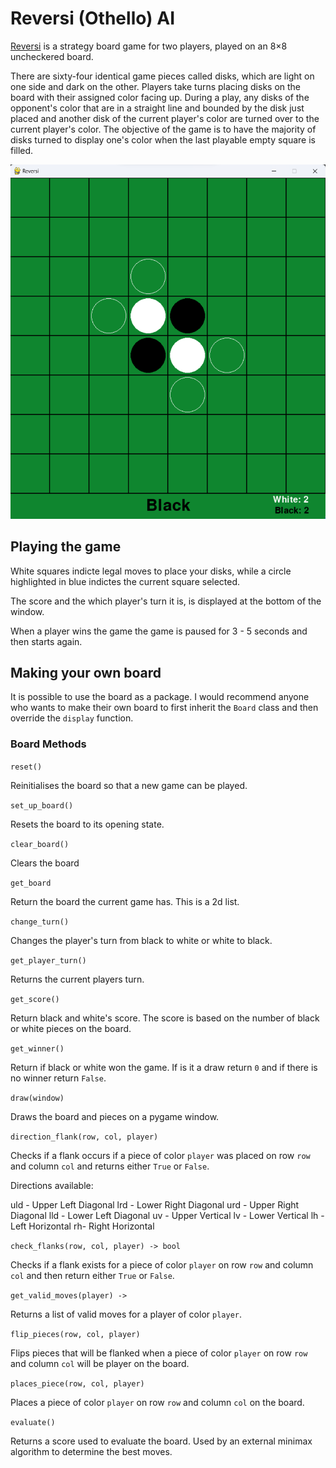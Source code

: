# Reversi (Othello) AI

[Reversi](https://en.wikipedia.org/wiki/Reversi) is a strategy board game for two players, played on an 8×8 uncheckered board.

There are sixty-four identical game pieces called disks, which are light on one side and dark on the other. Players take turns placing disks on the board with their assigned color facing up. During a play, any disks of the opponent's color that are in a straight line and bounded by the disk just placed and another disk of the current player's color are turned over to the current player's color. The objective of the game is to have the majority of disks turned to display one's color when the last playable empty square is filled.

![Reversi Board in Pygame](/static/reversi-board.png)

## Playing the game

White squares indicte legal moves to place your disks, while a circle highlighted in blue indictes the current square selected.

The score and the which player's turn it is, is displayed at the bottom of the window.

When a player wins the game the game is paused for 3 - 5 seconds and then starts again.

## Making your own board

It is possible to use the board as a package. I would recommend anyone who wants to make their own board to first inherit the `Board` class and then override the `display` function.

### Board Methods

`reset()`

Reinitialises the board so that a new game can be played.

`set_up_board()`

Resets the board to its opening state.

`clear_board()`

Clears the board

`get_board`

Return the board the current game has. This is a 2d list.

`change_turn()`

Changes the player's turn from black to white or white to black.

`get_player_turn()`

Returns the current players turn.

`get_score()`

Return black and white's score. The score is based on the number of black or white pieces on the board.

`get_winner()`

Return if black or white won the game. If is it a draw return `0` and if there is no winner return `False`.

`draw(window)`

Draws the board and pieces on a pygame window.

`direction_flank(row, col, player)`

Checks if a flank occurs if a piece of color `player` was placed on row `row` and column `col` and returns either `True` or `False`.

Directions available:

uld - Upper Left Diagonal
lrd - Lower Right Diagonal
urd - Upper Right Diagonal
lld - Lower Left Diagonal
uv - Upper Vertical
lv - Lower Vertical
lh - Left Horizontal
rh- Right Horizontal

`check_flanks(row, col, player) -> bool`

Checks if a flank exists for a piece of color `player` on row `row` and column `col` and then return either `True` or `False`.

`get_valid_moves(player) ->`

Returns a list of valid moves for a player of color `player`.

`flip_pieces(row, col, player)`

Flips pieces that will be flanked when a piece of color `player` on row `row` and column `col` will be player on the board.

`places_piece(row, col, player)`

Places a piece of color `player` on row `row` and column `col` on the board.

`evaluate()`

Returns a score used to evaluate the board. Used by an external minimax algorithm to determine the best moves.
